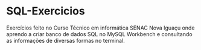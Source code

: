 # SQL-Exercicios
 Exercícios feito no Curso Técnico em informática SENAC Nova Iguaçu onde aprendo a criar banco de dados SQL no MySQL Workbench e consultando as informações de diversas formas no terminal.
